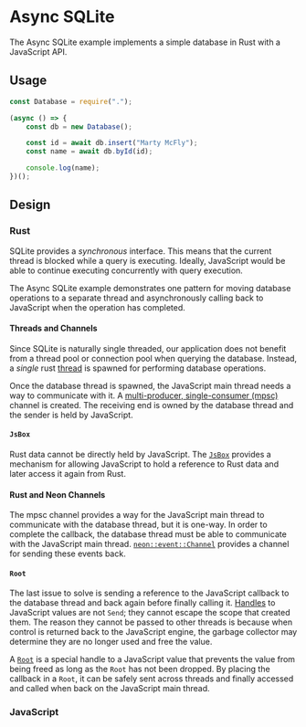# Async SQLite

The Async SQLite example implements a simple database in Rust with a JavaScript API.

## Usage

```js
const Database = require(".");

(async () => {
    const db = new Database();

    const id = await db.insert("Marty McFly");
    const name = await db.byId(id);

    console.log(name);
})();
```

## Design

### Rust

SQLite provides a _synchronous_ interface. This means that the current thread is blocked while a query is executing. Ideally, JavaScript would be able to continue executing concurrently with query execution.

The Async SQLite example demonstrates one pattern for moving database operations to a separate thread and asynchronously calling back to JavaScript when the operation has completed.

#### Threads and Channels

Since SQLite is naturally single threaded, our application does not benefit from a thread pool or connection pool when querying the database. Instead, a _single_ rust [thread][thread] is spawned for performing database operations.

Once the database thread is spawned, the JavaScript main thread needs a way to communicate with it. A [multi-producer, single-consumer (mpsc)][mpsc] channel is created. The receiving end is owned by the database thread and the sender is held by JavaScript.

#### `JsBox`

Rust data cannot be directly held by JavaScript. The [`JsBox`][jsbox] provides a mechanism for allowing JavaScript to hold a reference to Rust data and later access it again from Rust.

#### Rust and Neon Channels

The mpsc channel provides a way for the JavaScript main thread to communicate with the database thread, but it is one-way. In order to complete the callback, the database thread must be able to communicate with the JavaScript main thread. [`neon::event::Channel`][channel] provides a channel for sending these events back.

#### `Root`

The last issue to solve is sending a reference to the JavaScript callback to the database thread and back again before finally calling it. [Handles][handle] to JavaScript values are not `Send`; they cannot escape the scope that created them. The reason they cannot be passed to other threads is because when control is returned back to the JavaScript engine, the garbage collector may determine they are no longer used and free the value.

A [`Root`][root] is a special handle to a JavaScript value that prevents the value from being freed as long as the `Root` has not been dropped. By placing the callback in a `Root`, it can be safely sent across threads and finally accessed and called when back on the JavaScript main thread.

### JavaScript

[thread]: https://doc.rust-lang.org/std/thread/
[mpsc]: https://doc.rust-lang.org/std/sync/mpsc/index.html
[jsbox]: https://docs.rs/neon/latest/neon/types/struct.JsBox.html
[channel]: https://docs.rs/neon/latest/neon/event/struct.Channel.html
[handle]: https://docs.rs/neon/latest/neon/handle/struct.Handle.html
[root]: https://docs.rs/neon/latest/neon/handle/struct.Root.html
